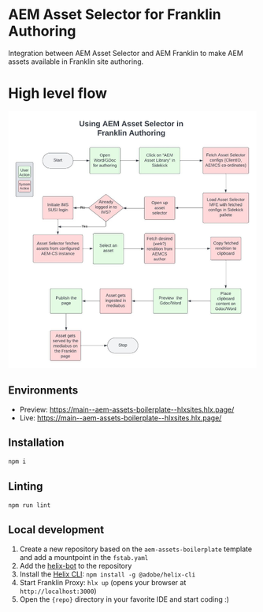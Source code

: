 # AEM Asset Selector for Franklin Authoring
Integration between AEM Asset Selector and AEM Franklin to make AEM assets available in Franklin site authoring.

# High level flow
![High Level Flow](/resources/using-asset-selector-with-franklin.jpeg)

## Environments
- Preview: https://main--aem-assets-boilerplate--hlxsites.hlx.page/
- Live: https://main--aem-assets-boilerplate--hlxsites.hlx.page/

## Installation

```sh
npm i
```

## Linting

```sh
npm run lint
```

## Local development

1. Create a new repository based on the `aem-assets-boilerplate` template and add a mountpoint in the `fstab.yaml`
1. Add the [helix-bot](https://github.com/apps/helix-bot) to the repository
1. Install the [Helix CLI](https://github.com/adobe/helix-cli): `npm install -g @adobe/helix-cli`
1. Start Franklin Proxy: `hlx up` (opens your browser at `http://localhost:3000`)
1. Open the `{repo}` directory in your favorite IDE and start coding :)
